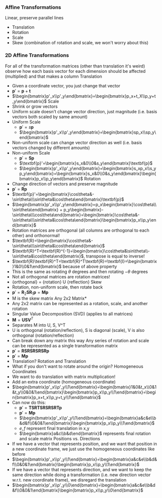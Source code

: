 ### Affine Transformations
Linear, preserve parallel lines
- Translation
- Rotation
- Scale
- Skew (combination of rotation and scale, we won't worry about this)
### 2D Affine Transformations
For all of the transformation matrices (other than translation it's weird) observe how each basis vector for each dimension should be affected (multiplied) and that makes a column
Translation
- Given a coordinate vector, you just change that vector
- $\textbf{p}' = \textbf{p} + \textbf{t}$
- $\begin{bmatrix}p'_x\\p'_y\end{bmatrix}=\begin{bmatrix}p_x+t_X\\p_y+t_y\end{bmatrix}$
Scale
- Shrink or grow vectors
- Uniform scale doesn't change vector direction, just magnitude (i.e. basis vectors both scaled by same amount)
- Uniform Scale
	- $\textbf{p}' = s\textbf{p}$
	- $\begin{bmatrix}p'_x\\p'_y\end{bmatrix}=\begin{bmatrix}sp_x\\sp_y\end{bmatrix}$
- Non-uniform scale can change vector direction as well (i.e. basis vectors changed by different amounts)
- Non-uniform Scale
	- $\textbf{p}'=\textbf{S}\textbf{p}$
	- $\textbf{p}'=\begin{bmatrix}s_x&0\\0&s_y\end{bmatrix}\textbf{p}$
	- $\begin{bmatrix}p'_x\\p'_y\end{bmatrix}=\begin{bmatrix}s_xp_x\\s_yp_y\end{bmatrix}=\begin{bmatrix}s_x&0\\0&s_y\end{bmatrix}\begin{bmatrix}p_x\\p_y\end{bmatrix}$
Rotation
- Change direction of vectors and preserve magnitude
- $\textbf{p}'=\textbf{R}\textbf{p}$
- $\textbf{p}'=\begin{bmatrix}\cos\theta&-\sin\theta\\\sin\theta&\cos\theta\end{bmatrix}\textbf{p}$
- $\begin{bmatrix}p'_x\\p'_y\end{bmatrix}=p_x\begin{bmatrix}\cos\theta\\\sin\theta\end{bmatrix} + p_y\begin{bmatrix}-\sin\theta\\\cos\theta\end{bmatrix}=\begin{bmatrix}\cos\theta&-\sin\theta\\\sin\theta&\cos\theta\end{bmatrix}\begin{bmatrix}p_x\\p_y\end{bmatrix}$
- Rotation matrices are orthogonal (all columns are orthogonal to each other) and orthonormal!
- $\textbf{R}=\begin{bmatrix}\cos\theta&-\sin\theta\\\sin\theta&\cos\theta\end{bmatrix}$
- $\textbf{R}^T=\textbf{R}^{-1}=\begin{bmatrix}\cos\theta&\sin\theta\\-\sin\theta&\cos\theta\end{bmatrix}$, transpose is equal to inverse!
- $\textbf{R}\textbf{R}^T=\textbf{R}^T\textbf{R}=\textbf{I}=\begin{bmatrix}1&0\\0&1\end{bmatrix}$ because of above property
- This is the same as rotating $\theta$ degrees and then rotating $-\theta$ degrees
- Not all orthogonal matrices are rotation matrices!
- {orthogonal} = {rotation} U {reflection}
Skew
- Rotation, non-uniform scale, then rotate back
- $\textbf{p}'=\textbf{R}_2\textbf{S}\textbf{R}_1\textbf{p}=\textbf{M}\textbf{p}$
- M is the skew matrix
Any 2x2 Matrix*
- Any 2x2 matrix can be represented as a rotation, scale, and another rotation
- Singular Value Decomposition (SVD) (applies to all matrices)
- $\textbf{M}=\textbf{U}\textbf{S}\textbf{V}^T$
- Separates M into U, S, V^T
- U is orthogonal (rotation/reflection), S is diagonal (scale), V is also orthogonal (rotation/reflection)
- Can break down any matrix this way
Any series of rotation and scale can be represented as a single transformation matrix
- $\textbf{p}'=\textbf{RSRSRSRSRp}$
- $\textbf{p}'=\textbf{Mp}$
- Translation?
Rotation and Translation
- What if you don't want to rotate around the origin?
Homogeneous Coordinates
- We want to do translation with matrix multiplication!
- Add an extra coordinate (homogeneous coordinate)
- $\begin{bmatrix}p'_x\\p'_y\\1\end{bmatrix}=\begin{bmatrix}1&0&t_x\\0&1&t_y\\0&0&1\end{bmatrix}\begin{bmatrix}p_x\\p_y\\1\end{bmatrix}=\begin{bmatrix}p_x+t_x\\p_y+t_y\\1\end{bmatrix}$
- Can now do this: 
	- $\textbf{p}'=\textbf{TSRTSRSRSRTp}$
	- $\textbf{p}'=\textbf{Mp}$
	- $\begin{bmatrix}p'_x\\p'_y\\1\end{bmatrix}=\begin{bmatrix}a&c&e\\b&d&f\\0&0&1\end{bmatrix}\begin{bmatrix}p_x\\p_y\\1\end{bmatrix}$
	- $e,f$ represent final translation in x,y
	- $\begin{bmatrix}a&c\\b&d\end{bmatrix}$ represents final rotation and scale matrix
Positions vs. Directions
- If we have a vector that represents position, and we want that position in a new coordinate frame, we just use the homogeneous coordinates like before
- $\begin{bmatrix}p'_x\\p'_y\\1\end{bmatrix}=\begin{bmatrix}a&c&e\\b&d&f\\0&0&1\end{bmatrix}\begin{bmatrix}p_x\\p_y\\1\end{bmatrix}$
- If we have a vector that represents direction, and we want to keep the same direction while doing a transformation (i.e. new direction vector w.r.t. new coordinate frame), we disregard the translation
- $\begin{bmatrix}p'_x\\p'_y\\0\end{bmatrix}=\begin{bmatrix}a&c&e\\b&d&f\\0&0&1\end{bmatrix}\begin{bmatrix}p_x\\p_y\\0\end{bmatrix}$
